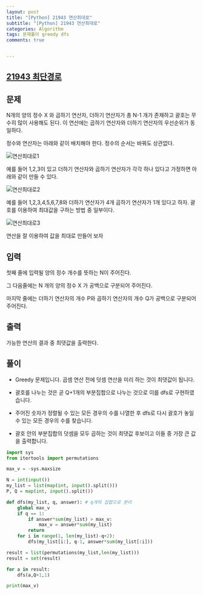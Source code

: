 ```yaml
---
layout: post
title: "[Python] 21943 연산최대로"
subtitle: "[Python] 21943 연산최대로"
categories: Algorithm
tags: 문제풀이 greedy dfs
comments: true


---
```

## [21943 최단경로](https://www.acmicpc.net/problem/21943)

## 문제
N개의 양의 정수 X 와 곱하기 연산자, 더하기 연산자가 총 N-1 개가 존재하고 괄호는 무수히 많이 사용해도 된다. 이 연산에는 곱하기 연산자와 더하기 연산자의 우선순위가 동일하다.

정수와 연산자는 아래와 같이 배치해야 한다. 정수의 순서는 바꿔도 상관없다.

![연산최대로1](https://bernard-choi.github.io/assets/img/post_img/연산최대로1.jpg)

예를 들어 1,2,3이 있고 더하기 연산자와 곱하기 연산자가 각각 하나 있다고 가정하면 아래와 같이 만들 수 있다.

![연산최대로2](https://bernard-choi.github.io/assets/img/post_img/연산최대로2.jpg)

예를 들어 1,2,3,4,5,6,7,8와 더하기 연산자가 4개 곱하기 연산자가 1개 있다고 하자. 괄호를 이용하여 최대값을 구하는 방법 중 일부이다.

![연산최대로3](https://bernard-choi.github.io/assets/img/post_img/연산최대로3.jpg)

연산을 잘 이용하여 값을 최대로 만들어 보자

## 입력

첫째 줄에 입력될 양의 정수 개수를 뜻하는 N이 주어진다.

그 다음줄에는 N 개의 양의 정수 X 가 공백으로 구분되어 주어진다.

마지막 줄에는 더하기 연산자의 개수 P와 곱하기 연산자의 개수 Q가 공백으로 구분되어 주어진다.

## 출력

가능한 연산의 결과 중 최댓값을 출력한다.

## 풀이

- Greedy 문제입니다. 곱셈 연산 전에 덧셈 연산을 미리 하는 것이 최댓값이 됩니다.

- 괄호를 나누는 것은 곧 Q+1개의 부분집합으로 나누는 것으로 이를 dfs로 구현하였습니다.

- 주어진 숫자가 정렬될 수 있는 모든 경우의 수를 나열한 후 dfs로 다시 괄호가 놓일 수 있는 모든 경우의 수를 찾습니다.

- 괄호 안의 부분집합의 덧셈을 모두 곱하는 것이 최댓값 후보이고 이들 중 가장 큰 값을 출력합니다.

```python
import sys
from itertools import permutations

max_v = -sys.maxsize

N = int(input())
my_list = list(map(int, input().split()))
P, Q = map(int, input().split())

def dfs(my_list, q, answer): # q개의 집합으로 분리
    global max_v
    if q == 1:
        if answer*sum(my_list) > max_v:
            max_v = answer*sum(my_list)
        return
    for i in range(1, len(my_list)-q+2):
        dfs(my_list[i:], q-1, answer*sum(my_list[:i]))

result = list(permutations(my_list,len(my_list)))
result = set(result)

for a in result:
    dfs(a,Q+1,1)

print(max_v)
```
